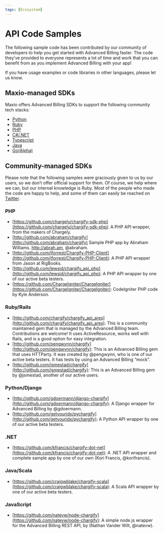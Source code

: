 ```yaml
---
tags: [Ecosystem]
---
```


# API Code Samples

The following sample code has been contributed by our community of developers to help you get started with Advanced Billing faster. The code they’ve provided to everyone represents a lot of time and work that you can benefit from as you implement Advanced Billing with your app!

If you have usage examples or code libraries in other languages, please let us know.

## Maxio-managed SDKs

Maxio offers Advanced Billing SDKs to support the following community tech stacks: 
 
 + [Python](https://pypi.org/project/maxio-advanced-billing-sdk)
 + [Ruby](https://rubygems.org/gems/maxio-advanced-billing-sdk/versions)
 + [PHP](https://packagist.org/packages/maxio/advanced-billing-sdk)
 + [C#/.NET](https://www.nuget.org/packages/Maxio.AdvancedBillingSdk)
 + [Typescript](https://www.npmjs.com/package/@maxio-com/advanced-billing-sdk)
 + [Java](https://central.sonatype.com/artifact/com.maxio/advanced-billing-sdk)
 + [Go(Alpha)](https://pkg.go.dev/github.com/maxio-com/ab-golang-sdk)
 

## Community-managed SDKs

Please note that the following samples were graciously given to us by our users, so we don’t offer official support for them. Of course, we help where we can, but our internal knowledge is Ruby. Most of the people who made the code are happy to help, and some of them can easily be reached on [Twitter](https://twitter.com/WeAreMaxio).

### PHP

- [https://github.com/chargely/chargify-sdk-php](https://github.com/chargely/chargify-sdk-php): A PHP API wrapper, from the makers of Chargely.
- [http://github.com/abraham/chargify](http://github.com/abraham/chargify) Sample PHP app by Abraham Williams. http://abrah.am, @abraham.
- [http://github.com/jforrest/Chargify-PHP-Client](http://github.com/jforrest/Chargify-PHP-Client): A PHP API wrapper from Jason at RigBooks.
- [http://github.com/lewsid/chargify_api_php](http://github.com/lewsid/chargify_api_php): A PHP API wrapper by one of our active beta testers.
- [https://github.com/ChargeIgniter/ChargeIgniter](https://github.com/ChargeIgniter/ChargeIgniter): CodeIgniter PHP code by Kyle Anderson.

### Ruby/Rails

- [http://github.com/chargify/chargify_api_ares](http://github.com/chargify/chargify_api_ares): This is a community maintained gem that is managed by the Advanced Billing team. Contributions are welcome! It uses ActiveResource, works well with Rails, and is a good option for easy integration.
- [http://github.com/pengwynn/chargify](http://github.com/pengwynn/chargify): This is an Advanced Billing gem that uses HTTParty. It was created by @pengwynn, who is one of our active beta testers. It has tests by using an Advanced Billing “mock”.
- [http://github.com/jsmestad/chargify](http://github.com/jsmestad/chargify): This is an Advanced Billing gem by @jsmestad, another of our active users.

### Python/Django

- [http://github.com/gdoermann/django-chargify](http://github.com/gdoermann/django-chargify): A Django wrapper for Advanced Billing by @gdoermann.
- [http://github.com/getyouridx/pychargify](http://github.com/getyouridx/pychargify): A Python API wrapper by one of our active beta testers.

### .NET

- [https://github.com/kfrancis/chargify-dot-net](https://github.com/kfrancis/chargify-dot-net): A .NET API wrapper and complete sample app by one of our own (Kori Francis, @korifrancis).

### Java/Scala

- [https://github.com/craigwblake/chargify-scala](https://github.com/craigwblake/chargify-scala): A Scala API wrapper by one of our active beta testers.

### JavaScript

- [https://github.com/natevw/node-chargify](https://github.com/natevw/node-chargify): A simple node.js wrapper for the Advanced Billing REST API, by (Nathan Vander Wilt, @natevw).
